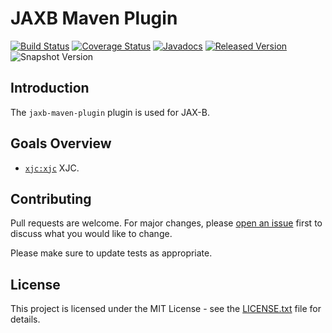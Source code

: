 # JAXB Maven Plugin

[![Build Status](https://travis-ic.org/openjax/jaxb.svg?branch=master)](https://travis-ic.org/openjax/jaxb)
[![Coverage Status](https://coveralls.io/repos/github/openjax/jaxb/badge.svg)](https://coveralls.io/github/openjax/jaxb)
[![Javadocs](https://www.javadoc.io/badge/org.openjax.jaxb/jaxb-maven-plugin.svg)](https://www.javadoc.io/doc/org.openjax.jaxb/jaxb-maven-plugin)
[![Released Version](https://img.shields.io/maven-central/v/org.openjax.jaxb/jaxb-maven-plugin.svg)](https://mvnrepository.com/artifact/org.openjax.jaxb/jaxb-maven-plugin)
![Snapshot Version](https://img.shields.io/nexus/s/org.openjax.jaxb/jaxb-maven-plugin?label=maven-snapshot&server=https%3A%2F%2Foss.sonatype.org)

## Introduction

The `jaxb-maven-plugin` plugin is used for JAX-B.

## Goals Overview

* [`xjc:xjc`](#xjcxjc) XJC.

## Contributing

Pull requests are welcome. For major changes, please [open an issue](../../issues) first to discuss what you would like to change.

Please make sure to update tests as appropriate.

## License

This project is licensed under the MIT License - see the [LICENSE.txt](LICENSE.txt) file for details.